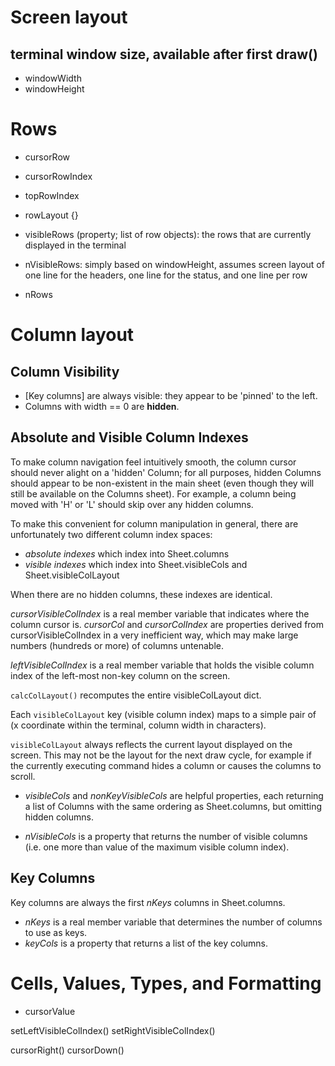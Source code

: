 
# Screen layout

## terminal window size, available after first draw()
- windowWidth
- windowHeight

# Rows

- cursorRow  <rowtype>
- cursorRowIndex
- topRowIndex
- rowLayout {}

- visibleRows (property; list of row objects): the rows that are currently displayed in the terminal
- nVisibleRows: simply based on windowHeight, assumes screen layout of one line for the headers, one line for the status, and one line per row

- nRows

# Column layout

## Column Visibility

* [Key columns] are always visible: they appear to be 'pinned' to the left.
* Columns with width == 0 are **hidden**.

## Absolute and Visible Column Indexes

To make column navigation feel intuitively smooth, the column cursor should never alight on a 'hidden' Column; for all purposes, hidden Columns should appear to be non-existent in the main sheet (even though they will still be available on the Columns sheet).
For example, a column being moved with 'H' or 'L' should skip over any hidden columns.

To make this convenient for column manipulation in general, there are unfortunately two different column index spaces:

* *absolute indexes* which index into Sheet.columns
* *visible indexes* which index into Sheet.visibleCols and Sheet.visibleColLayout

When there are no hidden columns, these indexes are identical.

*cursorVisibleColIndex* is a real member variable that indicates where the column cursor is.
*cursorCol* and *cursorColIndex* are properties derived from cursorVisibleColIndex in a very inefficient way, which may make large numbers (hundreds or more) of columns untenable.

*leftVisibleColIndex* is a real member variable that holds the visible column index of the left-most non-key column on the screen.

`calcColLayout()` recomputes the entire visibleColLayout dict.

Each `visibleColLayout` key (visible column index) maps to a simple pair of (x coordinate within the terminal, column width in characters).

`visibleColLayout` always reflects the current layout displayed on the screen.  This may not be the layout for the next draw cycle, for example if the currently executing command hides a column or causes the columns to scroll.

- *visibleCols* and *nonKeyVisibleCols* are helpful properties, each returning a list of Columns with the same ordering as Sheet.columns, but omitting hidden columns.

- *nVisibleCols* is a property that returns the number of visible columns (i.e. one more than value of the maximum visible column index).

## Key Columns

Key columns are always the first *nKeys* columns in Sheet.columns.

- *nKeys* is a real member variable that determines the number of columns to use as keys.
- *keyCols* is a property that returns a list of the key columns.


# Cells, Values, Types, and Formatting

- cursorValue

setLeftVisibleColIndex()
setRightVisibleColIndex()

cursorRight()
cursorDown()

